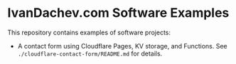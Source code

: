 # IvanDachev.com Software Examples

This repository contains examples of software projects:

* A contact form using Cloudflare Pages, KV storage, and Functions. See `./cloudflare-contact-form/README.md` for details.
